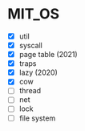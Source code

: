 # MIT_OS
- [x] util
- [x] syscall
- [x] page table (2021)
- [x] traps
- [x] lazy (2020)
- [x] cow
- [ ] thread
- [ ] net
- [ ] lock
- [ ] file system
